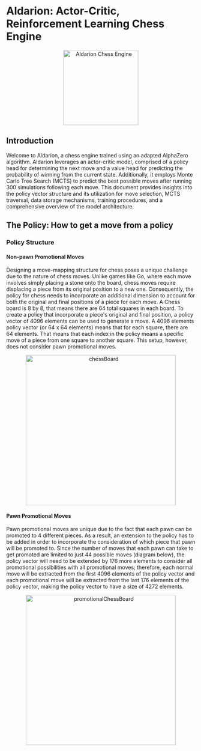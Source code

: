 # Aldarion: Actor-Critic, Reinforcement Learning Chess Engine

<p align="center">
  <img src="https://github.com/Tomasdfgh/Aldarion-A2C-Chess-Engine/assets/86145397/44381ed4-ac65-4c96-8513-901336e4223c" alt="Aldarion Chess Engine" width="200">
</p>

## Introduction

Welcome to Aldarion, a chess engine trained using an adapted AlphaZero algorithm. Aldarion leverages an actor-critic model, comprised of a policy head for determining the next move and a value head for predicting the probability of winning from the current state. Additionally, it employs Monte Carlo Tree Search (MCTS) to predict the best possible moves after running 300 simulations following each move. This document provides insights into the policy vector structure and its utilization for move selection, MCTS traversal, data storage mechanisms, training procedures, and a comprehensive overview of the model architecture.

## The Policy: How to get a move from a policy

### Policy Structure
#### Non-pawn Promotional Moves
Designing a move-mapping structure for chess poses a unique challenge due to the nature of chess moves. Unlike games like Go, where each move involves simply placing a stone onto the board, chess moves require displacing a piece from its original position to a new one. Consequently, the policy for chess needs to incorporate an additional dimension to account for both the original and final positions of a piece for each move. A Chess board is 8 by 8, that means there are 64 total squares in each board. To create a policy that incorporate a piece's original and final position, a policy vector of 4096 elements can be used to generate a move. A 4096 elements policy vector (or 64 x 64 elements) means that for each square, there are 64 elements. That means that each index in the policy means a specific move of a piece from one square to another square. This setup, however, does not consider pawn promotional moves.

<p align="center">
  <img src="https://github.com/Tomasdfgh/Aldarion-A2C-Chess-Engine/assets/86145397/6a44b90d-74d0-4979-8c85-bdfee2c4632b" width="400" alt="chessBoard">
</p>

#### Pawn Promotional Moves
Pawn promotional moves are unique due to the fact that each pawn can be promoted to 4 different pieces. As a result, an extension to the policy has to be added in order to incorporate the consideration of which piece that pawn will be promoted to. Since the number of moves that each pawn can take to get promoted are limited to just 44 possible moves (diagram below), the policy vector will need to be extended by 176 more elements to consider all promotional possibilities with all promotional moves; therefore, each normal move will be extracted from the first 4096 elements of the policy vector and each promotional move will be extracted from the last 176 elements of the policy vector, making the policy vector to have a size of 4272 elements.

<p align = "center">
  <img src = "https://github.com/Tomasdfgh/Aldarion-A2C-Chess-Engine/assets/86145397/f4769739-d6b0-43a3-9118-71d2723d543b" width = "400" alt = "promotionalChessBoard">
</p>

